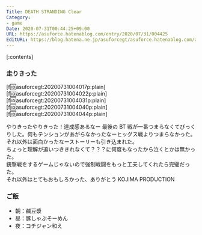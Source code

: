 ```yaml
---
Title: DEATH STRANDING Clear
Category:
- game
Date: 2020-07-31T00:44:25+09:00
URL: https://asuforce.hatenablog.com/entry/2020/07/31/004425
EditURL: https://blog.hatena.ne.jp/asuforcegt/asuforce.hatenablog.com/atom/entry/26006613607353395
---
```


[:contents]

###  走りきった

[f:id:asuforcegt:20200731004017p:plain][f:id:asuforcegt:20200731004022p:plain][f:id:asuforcegt:20200731004031p:plain][f:id:asuforcegt:20200731004040p:plain][f:id:asuforcegt:20200731004044p:plain]

やりきったやりきった！達成感あるなー
最後の BT 戦が一番つまらなくてびっくりした。何もテンションがあがらなかったなーヒッグス戦よりつまらなかった。  
それ以外は面白かったなーストーリーも引き込まれた。  
ちょっと理解が追いつききれなくて？？？に何度もなったから泣くとかは無かった。  
銃撃戦をするゲームじゃないので強制戦闘をもっと工夫してくれたら完璧だった。  
それ以外はとてもおもしろかった、ありがとう KOJIMA PRODUCTION

### ご飯

- 朝：鹹豆漿
- 昼：豚しゃぶそーめん
- 夜：コチジャン和え
